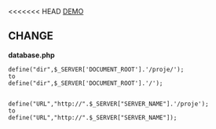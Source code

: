 <<<<<<< HEAD
<a href = "https://proje-takip.000webhostapp.com/"> DEMO </a>

## CHANGE

<strong>database.php</strong>

```
define("dir",$_SERVER['DOCUMENT_ROOT'].'/proje/');
to
define("dir",$_SERVER['DOCUMENT_ROOT'].'/');


define("URL","http://".$_SERVER["SERVER_NAME"].'/proje');
to
define("URL","http://".$_SERVER["SERVER_NAME"]);
```
